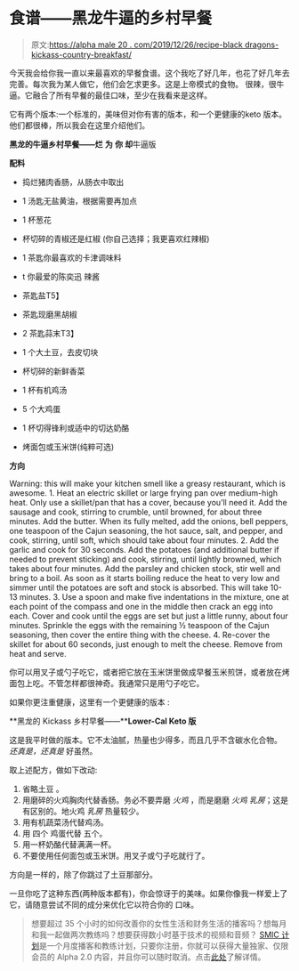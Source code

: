 # 食谱——黑龙牛逼的乡村早餐

> 原文:[https://alpha male 20 . com/2019/12/26/recipe-black dragons-kickass-country-breakfast/](https://alphamale20.com/2019/12/26/recipe-blackdragons-kickass-country-breakfast/)

今天我会给你我一直以来最喜欢的早餐食谱。这个我吃了好几年，也花了好几年去完善。每次我为某人做它，他们会乞求更多。这是上帝模式的食物。 很辣，很牛逼。它融合了所有早餐的最佳口味，至少在我看来是这样。

它有两个版本:一个标准的，美味但对你有害的版本，和一个更健康的keto 版本。他们都很棒，所以我会在这里介绍他们。

**黑龙的牛逼乡村早餐——烂** **为** **你** **却**牛逼版

**配料**

*   捣烂猪肉香肠，从肠衣中取出
*   1 汤匙无盐黄油，根据需要再加点
*   1 杯葱花
*   杯切碎的青椒还是红椒 (你自己选择；我更喜欢红辣椒)
*   1 茶匙你最喜欢的卡津调味料

*   t 你最爱的陈奕迅 辣酱
*   茶匙盐T5】
*   茶匙现磨黑胡椒
*   2 茶匙蒜末T3】
*   1 个大土豆，去皮切块

*   杯切碎的新鲜香菜
*   1 杯有机鸡汤
*   5 个大鸡蛋
*   1 杯切得锋利或适中的切达奶酪
*   烤面包或玉米饼(纯粹可选)

**方向**

Warning: this will make your kitchen smell like a greasy restaurant, which is awesome.  1\. Heat an electric skillet or large frying pan over medium-high heat. Only use a skillet/pan that has a cover, because you’ll need it. Add the sausage and cook, stirring to crumble, until browned, for about three minutes. Add the butter. When its fully melted, add the onions, bell peppers, one teaspoon of the Cajun seasoning, the hot sauce, salt, and pepper, and cook, stirring, until soft, which should take about four minutes. 2\. Add the garlic and cook for 30 seconds. Add the potatoes (and additional butter if needed to prevent sticking) and cook, stirring, until lightly browned, which takes about four minutes. Add the parsley and chicken stock, stir well and bring to a boil. As soon as it starts boiling reduce the heat to very low and simmer until the potatoes are soft and stock is absorbed. This will take 10-13 minutes. 3\. Use a spoon and make five indentations in the mixture, one at each point of the compass and one in the middle then crack an egg into each. Cover and cook until the eggs are set but just a little runny, about four minutes. Sprinkle the eggs with the remaining ½ teaspoon of the Cajun seasoning, then cover the entire thing with the cheese. 4\. Re-cover the skillet for about 60 seconds, just enough to melt the cheese. Remove from heat and serve.

你可以用叉子或勺子吃它，或者把它放在玉米饼里做成早餐玉米煎饼，或者放在烤面包上吃。不管怎样都很神奇。我通常只是用勺子吃它。

如果你更注重健康，这里有一个更健康的版本 :

**黑龙的 Kickass 乡村早餐——****Lower-Cal Keto 版**

这是我平时做的版本。它不太油腻，热量也少得多，而且几乎不含碳水化合物。 *还真是，还真是* 好虽然。

取上述配方，做如下改动:

1.  省略土豆 。
2.  用磨碎的火鸡胸肉代替香肠。务必不要弄磨 *火鸡* ，而是磨磨 *火鸡* *乳房*；这是有区别的。地火鸡 *乳房* 热量较少。
3.  用有机蔬菜汤代替鸡汤。
4.  用 四个 鸡蛋代替 五个。
5.  用一杯奶酪代替满满一杯。
6.  不要使用任何面包或玉米饼。用叉子或勺子吃就行了。

方向是一样的，除了你跳过了土豆那部分。

一旦你吃了这种东西(两种版本都有)，你会惊讶于的美味。如果你像我一样爱上了它，请随意尝试不同的成分来优化它以符合你的 口味。

> 想要超过 35 个小时的如何改善你的女性生活和财务生活的播客吗？想每月和我一起做两次教练吗？想要获得数小时基于技术的视频和音频？ [SMIC 计划](https://alphamale20.kartra.com/page/vIL17)是一个月度播客和教练计划，只要你注册，你就可以获得大量独家、仅限会员的 Alpha 2.0 内容，并且你可以随时取消。点击[此处](https://alphamale20.kartra.com/page/vIL17)了解详情。